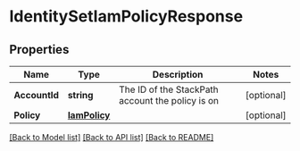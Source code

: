 # IdentitySetIamPolicyResponse

## Properties

Name | Type | Description | Notes
------------ | ------------- | ------------- | -------------
**AccountId** | **string** | The ID of the StackPath account the policy is on | [optional] 
**Policy** | [**IamPolicy**](iamPolicy.md) |  | [optional] 

[[Back to Model list]](../README.md#documentation-for-models) [[Back to API list]](../README.md#documentation-for-api-endpoints) [[Back to README]](../README.md)


